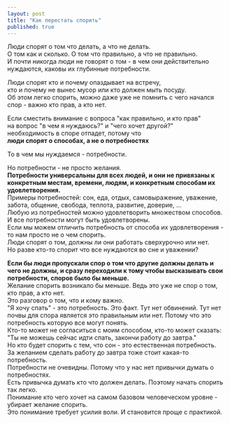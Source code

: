 ```yaml
---
layout: post
title: "Как перестать спорить"
published: true
---
```

Люди спорят о том что делать, а что не делать.\
О том как и сколько. О том что правильно, а что не правильно.\
И почти никогда люди не говорят о том - в чем они действительно нуждаются, каковы их глубинные потребности.

Люди спорят кто и почему опаздывает на встречу,\
кто и почему не вынес мусор или кто должен мыть посуду.\
Об этом легко спорить, можно даже уже не помнить с чего начался спор - важно кто прав, а кто нет.

Если сместить внимание с вопроса "как правильно, и кто прав"\
на вопрос "в чем я нуждаюсь?" и "чего хочет другой?"\
необходимость в споре отпадет, потому что\
**люди спорят о способах, а не о потребностях**

То в чем мы нуждаемся - потребности.

Но потребности - не просто желания.\
**Потребности универсальны для всех людей, и они не привязаны к конкретным местам, времени, людям, и конкретным способам их удовлетворения.**\
Примеры потребностей: сон, еда, отдых, самовыражение, уважение, забота, общение, свобода, теплота, развитие, доверие, ...\
Любую из потребностей можно удовлетворить множеством способов. И все потребности могут быть удовлетворены.\
Если мы можем отличить потребность от способа их удовлетворения - то нам просто не о чем спорить.\
Люди спорят о том, должны ли они работать сверхурочно или нет.\
Но разве кто-то спорит что все нуждаются во сне и уважении?

**Если бы люди пропускали спор о том что другие должны делать и чего не должны, и сразу переходили к тому чтобы высказывать свои потребности, споров было бы меньше.**\
Желание спорить возникало бы меньше. Ведь это уже не спор о том, кто прав, а кто нет.\
Это разговор о том, что и кому важно.\
"Я хочу спать" - это потребность. Это факт. Тут нет обвинений. Тут нет почвы для спора является это правильным или нет. Потому что это потребность которую все могут понять.\
Кто-то может не согласиться с моим способом, кто-то может сказать: "Ты не можешь сейчас идти спать, закончи работу до завтра."\
Но кто будет спорить с тем, что сон - это естественная потребность.\
За желанием сделать работу до завтра тоже стоит какая-то потребность.\
Потребности не очевидны. Потому что у нас нет привычки думать о потребностях.\
Есть привычка думать кто что должен делать.
Поэтому начать спорить так легко.\
Понимание кто чего хочет на самом базовом человеческом уровне - убирает желание спорить.\
Это понимание требует усилия воли. И становится проще с практикой.
